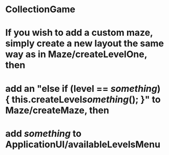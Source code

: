 # CollectionGame

# If you wish to add a custom maze, simply create a new layout the same way as in Maze/createLevelOne, then
# add an "else  if (level == *something*) { this.createLevel*something*(); }" to Maze/createMaze, then
# add *something* to ApplicationUI/availableLevelsMenu
